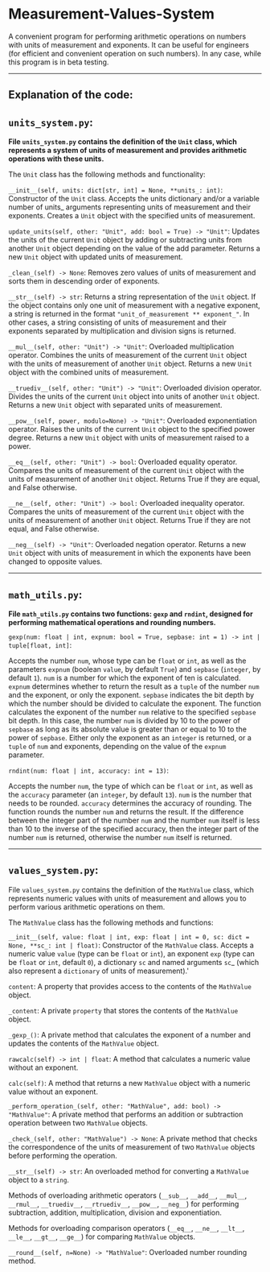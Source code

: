 # Measurement-Values-System

A convenient program for performing arithmetic operations on numbers with units of measurement and exponents. It can be useful for engineers (for efficient and convenient operation on such numbers). In any case, while this program is in beta testing.

---

## Explanation of the code:

## `units_system.py`:

**File `units_system.py` contains the definition of the `Unit` class, which represents a system of units of measurement and provides arithmetic operations with these units.**

The `Unit` class has the following methods and functionality:

`__init__(self, units: dict[str, int] = None, **units_: int)`: Constructor of the `Unit` class. Accepts the units dictionary and/or a variable number of units_ arguments representing units of measurement and their exponents. Creates a `Unit` object with the specified units of measurement.

`update_units(self, other: "Unit", add: bool = True) -> "Unit"`: Updates the units of the current `Unit` object by adding or subtracting units from another `Unit` object depending on the value of the add parameter. Returns a new `Unit` object with updated units of measurement.

`_clean_(self) -> None`: Removes zero values of units of measurement and sorts them in descending order of exponents.

`__str__(self) -> str`: Returns a string representation of the `Unit` object. If the object contains only one unit of measurement with a negative exponent, a string is returned in the format `"unit_of_measurement ** exponent_"`. In other cases, a string consisting of units of measurement and their exponents separated by multiplication and division signs is returned.

`__mul__(self, other: "Unit") -> "Unit"`: Overloaded multiplication operator. Combines the units of measurement of the current `Unit` object with the units of measurement of another `Unit` object. Returns a new `Unit` object with the combined units of measurement.

`__truediv__(self, other: "Unit") -> "Unit"`: Overloaded division operator. Divides the units of the current `Unit` object into units of another `Unit` object. Returns a new `Unit` object with separated units of measurement.

`__pow__(self, power, modulo=None) -> "Unit"`: Overloaded exponentiation operator. Raises the units of the current `Unit` object to the specified power degree. Returns a new `Unit` object with units of measurement raised to a power.

`__eq__(self, other: "Unit") -> bool`: Overloaded equality operator. Compares the units of measurement of the current `Unit` object with the units of measurement of another `Unit` object. Returns True if they are equal, and False otherwise.

`__ne__(self, other: "Unit") -> bool:` Overloaded inequality operator. Compares the units of measurement of the current `Unit` object with the units of measurement of another `Unit` object. Returns True if they are not equal, and False otherwise.

`__neg__(self) -> "Unit"`: Overloaded negation operator. Returns a new `Unit` object with units of measurement in which the exponents have been changed to opposite values.

---

## `math_utils.py`:

**File `math_utils.py` contains two functions: `gexp` and `rndint`, designed for performing mathematical operations and rounding numbers.**

`gexp(num: float | int, expnum: bool = True, sepbase: int = 1) -> int | tuple[float, int]`:

Accepts the number `num`, whose type can be `float` or `int`, as well as the parameters `expnum` (boolean `value`, by default `True`) and `sepbase` (`integer`, by default `1`).
`num` is a number for which the exponent of ten is calculated.
`expnum` determines whether to return the result as a `tuple` of the number `num` and the exponent, or only the exponent.
`sepbase` indicates the bit depth by which the number should be divided to calculate the exponent.
The function calculates the exponent of the number `num` relative to the specified `sepbase` bit depth. In this case, the number `num` is divided by 10 to the power of `sepbase` as long as its absolute value is greater than or equal to 10 to the power of `sepbase`.
Either only the exponent as an `integer` is returned, or a `tuple` of `num` and exponents, depending on the value of the `expnum` parameter.

`rndint(num: float | int, accuracy: int = 13)`:

Accepts the number `num`, the type of which can be `float` or `int`, as well as the `accuracy` parameter (an `integer`, by default `13`).
`num` is the number that needs to be rounded.
`accuracy` determines the accuracy of rounding.
The function rounds the number `num` and returns the result. If the difference between the integer part of the number `num` and the number `num` itself is less than 10 to the inverse of the specified accuracy, then the integer part of the number `num` is returned, otherwise the number `num` itself is returned.

---

## `values_system.py`:


File `values_system.py` contains the definition of the `MathValue` class, which represents numeric values with units of measurement and allows you to perform various arithmetic operations on them.

The `MathValue` class has the following methods and functions:

`__init__(self, value: float | int, exp: float | int = 0, sc: dict = None, **sc_: int | float)`: Constructor of the `MathValue` class. Accepts a numeric value `value` (type can be `float` or `int`), an exponent `exp` (type can be `float` or `int`, default `0`), a dictionary `sc` and named arguments `sc`_ (which also represent a `dictionary` of units of measurement).'

`content`: A property that provides access to the contents of the `MathValue` object.

`_content`: A private `property` that stores the contents of the `MathValue` object.

`_gexp_()`: A private method that calculates the exponent of a number and updates the contents of the `MathValue` object.

`rawcalc(self) -> int | float`: A method that calculates a numeric value without an exponent.

`calc(self)`: A method that returns a new `MathValue` object with a numeric value without an exponent.

`_perform_operation_(self, other: "MathValue", add: bool) -> "MathValue"`: A private method that performs an addition or subtraction operation between two `MathValue` objects.

`_check_(self, other: "MathValue") -> None`: A private method that checks the correspondence of the units of measurement of two `MathValue` objects before performing the operation.

`__str__(self) -> str`: An overloaded method for converting a `MathValue` object to a `string`.

Methods of overloading arithmetic operators (`__sub__`, `__add__`, `__mul__`, `__rmul__`, `__truediv__`, `__rtruediv__`, `__pow__`, `__neg__`) for performing subtraction, addition, multiplication, division and exponentiation.

Methods for overloading comparison operators (`__eq__`, `__ne__`, `__lt__`, `__le__`, `__gt__`, `__ge__`) for comparing `MathValue` objects.

`__round__(self, n=None) -> "MathValue"`: Overloaded number rounding method.
